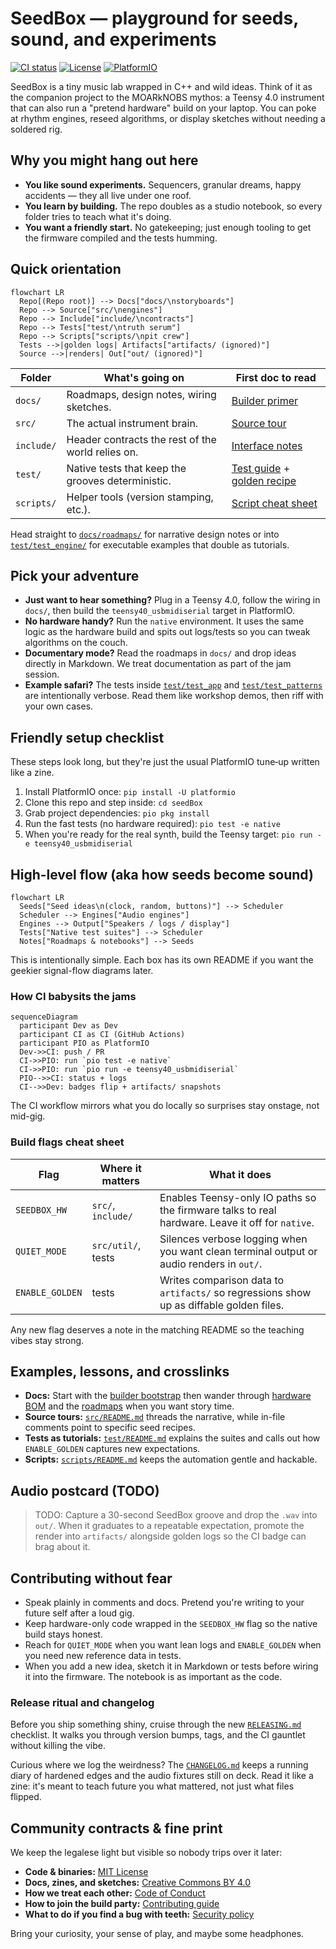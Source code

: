 # SeedBox — playground for seeds, sound, and experiments

[![CI status](https://img.shields.io/badge/CI-GitHub_Actions-informational?logo=github)](./docs/README.md#keeping-ci-honest)
[![License](https://img.shields.io/badge/license-MIT-purple.svg)](./docs/README.md#license-and-credit)
[![PlatformIO](https://img.shields.io/badge/PlatformIO-ready-orange?logo=platformio)](./docs/builder_bootstrap.md#platformio-bring-up)

SeedBox is a tiny music lab wrapped in C++ and wild ideas. Think of it as the
companion project to the MOARkNOBS mythos: a Teensy 4.0 instrument that can
also run a "pretend hardware" build on your laptop. You can poke at rhythm
engines, reseed algorithms, or display sketches without needing a soldered rig.

## Why you might hang out here

- **You like sound experiments.** Sequencers, granular dreams, happy accidents —
  they all live under one roof.
- **You learn by building.** The repo doubles as a studio notebook, so every
  folder tries to teach what it's doing.
- **You want a friendly start.** No gatekeeping; just enough tooling to get the
  firmware compiled and the tests humming.

## Quick orientation

```mermaid
flowchart LR
  Repo[(Repo root)] --> Docs["docs/\nstoryboards"]
  Repo --> Source["src/\nengines"]
  Repo --> Include["include/\ncontracts"]
  Repo --> Tests["test/\ntruth serum"]
  Repo --> Scripts["scripts/\npit crew"]
  Tests -->|golden logs| Artifacts["artifacts/ (ignored)"]
  Source -->|renders| Out["out/ (ignored)"]
```

| Folder | What's going on | First doc to read |
| --- | --- | --- |
| `docs/` | Roadmaps, design notes, wiring sketches. | [Builder primer](docs/builder_bootstrap.md) |
| `src/` | The actual instrument brain. | [Source tour](src/README.md) |
| `include/` | Header contracts the rest of the world relies on. | [Interface notes](include/README.md) |
| `test/` | Native tests that keep the grooves deterministic. | [Test guide](test/README.md) + [golden recipe](test/README.md#toggle-able-test-flags) |
| `scripts/` | Helper tools (version stamping, etc.). | [Script cheat sheet](scripts/README.md) |

Head straight to [`docs/roadmaps/`](docs/roadmaps) for narrative design notes or
into [`test/test_engine/`](test/test_engine) for executable examples that double
as tutorials.

## Pick your adventure

- **Just want to hear something?** Plug in a Teensy 4.0, follow the wiring in
  `docs/`, then build the `teensy40_usbmidiserial` target in PlatformIO.
- **No hardware handy?** Run the `native` environment. It uses the same logic as
  the hardware build and spits out logs/tests so you can tweak algorithms on the
  couch.
- **Documentary mode?** Read the roadmaps in `docs/` and drop ideas directly in
  Markdown. We treat documentation as part of the jam session.
- **Example safari?** The tests inside [`test/test_app`](test/test_app) and
  [`test/test_patterns`](test/test_patterns) are intentionally verbose. Read
  them like workshop demos, then riff with your own cases.

## Friendly setup checklist

These steps look long, but they're just the usual PlatformIO tune‑up written
like a zine.

1. Install PlatformIO once: `pip install -U platformio`
2. Clone this repo and step inside: `cd seedBox`
3. Grab project dependencies: `pio pkg install`
4. Run the fast tests (no hardware required): `pio test -e native`
5. When you're ready for the real synth, build the Teensy target:
   `pio run -e teensy40_usbmidiserial`

## High-level flow (aka how seeds become sound)

```mermaid
flowchart LR
  Seeds["Seed ideas\n(clock, random, buttons)"] --> Scheduler
  Scheduler --> Engines["Audio engines"]
  Engines --> Output["Speakers / logs / display"]
  Tests["Native test suites"] --> Scheduler
  Notes["Roadmaps & notebooks"] --> Seeds
```

This is intentionally simple. Each box has its own README if you want the
geekier signal-flow diagrams later.

### How CI babysits the jams

```mermaid
sequenceDiagram
  participant Dev as Dev
  participant CI as CI (GitHub Actions)
  participant PIO as PlatformIO
  Dev->>CI: push / PR
  CI->>PIO: run `pio test -e native`
  CI->>PIO: run `pio run -e teensy40_usbmidiserial`
  PIO-->>CI: status + logs
  CI-->>Dev: badges flip + artifacts/ snapshots
```

The CI workflow mirrors what you do locally so surprises stay onstage, not
mid-gig.

### Build flags cheat sheet

| Flag | Where it matters | What it does |
| --- | --- | --- |
| `SEEDBOX_HW` | `src/`, `include/` | Enables Teensy-only IO paths so the firmware talks to real hardware. Leave it off for `native`. |
| `QUIET_MODE` | `src/util/`, tests | Silences verbose logging when you want clean terminal output or audio renders in `out/`. |
| `ENABLE_GOLDEN` | tests | Writes comparison data to `artifacts/` so regressions show up as diffable golden files. |

Any new flag deserves a note in the matching README so the teaching vibes stay
strong.

## Examples, lessons, and crosslinks

- **Docs:** Start with the [builder bootstrap](docs/builder_bootstrap.md) then
  wander through [hardware BOM](docs/hardware_bill_of_materials.md) and the
  [roadmaps](docs/roadmaps) when you want story time.
- **Source tours:** [`src/README.md`](src/README.md) threads the narrative, while
  in-file comments point to specific seed recipes.
- **Tests as tutorials:** [`test/README.md`](test/README.md) explains the suites
  and calls out how `ENABLE_GOLDEN` captures new expectations.
- **Scripts:** [`scripts/README.md`](scripts/README.md) keeps the automation
  gentle and hackable.

## Audio postcard (TODO)

> TODO: Capture a 30-second SeedBox groove and drop the `.wav` into `out/`. When
> it graduates to a repeatable expectation, promote the render into
> `artifacts/` alongside golden logs so the CI badge can brag about it.

## Contributing without fear

- Speak plainly in comments and docs. Pretend you're writing to your future
  self after a loud gig.
- Keep hardware-only code wrapped in the `SEEDBOX_HW` flag so the native build
  stays honest.
- Reach for `QUIET_MODE` when you want lean logs and `ENABLE_GOLDEN` when you
  need new reference data in tests.
- When you add a new idea, sketch it in Markdown or tests before wiring it into
  the firmware. The notebook is as important as the code.

### Release ritual and changelog

Before you ship something shiny, cruise through the new
[`RELEASING.md`](RELEASING.md) checklist. It walks you through version bumps,
tags, and the CI gauntlet without killing the vibe.

Curious where we log the weirdness? The
[`CHANGELOG.md`](CHANGELOG.md) keeps a running diary of hardened edges and the
audio fixtures still on deck. Read it like a zine: it's meant to teach future
you what mattered, not just what files flipped.
## Community contracts & fine print

We keep the legalese light but visible so nobody trips over it later:

- **Code & binaries:** [MIT License](LICENSE)
- **Docs, zines, and sketches:** [Creative Commons BY 4.0](LICENSE-docs)
- **How we treat each other:** [Code of Conduct](CODE_OF_CONDUCT.md)
- **How to join the build party:** [Contributing guide](CONTRIBUTING.md)
- **What to do if you find a bug with teeth:** [Security policy](SECURITY.md)

Bring your curiosity, your sense of play, and maybe some headphones.
